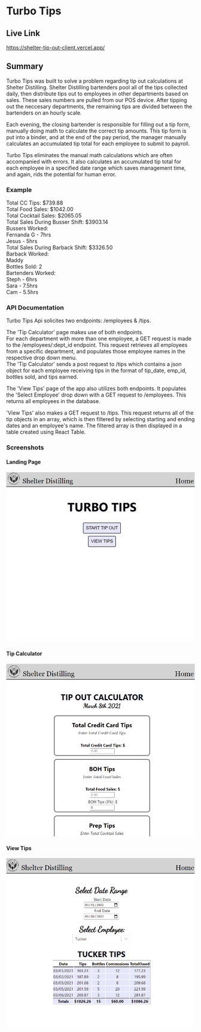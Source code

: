 # Turbo Tips

## Live Link

https://shelter-tip-out-client.vercel.app/

## Summary
Turbo Tips was built to solve a problem regarding tip out calculations at Shelter Distilling. Shelter Distilling bartenders pool all of the tips collected daily, then distribute tips out to employees in other departments based on sales. These sales numbers are pulled from our POS device. After tipping out the neccesary departments, the remaining tips are divided between the bartenders on an hourly scale.  

Each evening, the closing bartender is responsible for filling out a tip form, manually doing math to calculate the correct tip amounts. This tip form is put into a binder, and at the end of the pay period, the manager manually calculates an accumulated tip total for each employee to submit to payroll.   

Turbo Tips eliminates the manual math calculations which are often accompanied with errors. It also calculates an accumulated tip total for each employee in a specified date range which saves management time, and again, rids the potential for human error.  

### Example
Total CC Tips: $739.88  
Total Food Sales: $1042.00  
Total Cocktail Sales: $2065.05  
Total Sales During Busser Shift: $3903.14  
    Bussers Worked:  
    Fernanda G - 7hrs  
    Jesus - 5hrs  
Total Sales During Barback Shift: $3326.50  
    Barback Worked:  
    Maddy  
    Bottles Sold: 2  
Bartenders Worked:  
    Steph - 6hrs  
    Sara - 7.5hrs  
    Cam - 5.5hrs  

### API Documentation

Turbo Tips Api solicites two endpoints:
/employees & /tips.  

The 'Tip Calculator' page makes use of both endpoints.   
For each department with more than one employee, a GET request is made to the /employees/:dept_id endpoint. This request retrieves all employees from a specific department, and populates those employee names in the respective drop down menu.  
The 'Tip Calculator' sends a post request to /tips which contains a json object for each employee receiving tips in the format of tip_date, emp_id, bottles sold, and tips earned.  

The 'View Tips' page of the app also utilizes both endpoints. It populates the 'Select Employee' drop down with a GET request to /employees. This returns all employees in the database.  

'View Tips' also makes a GET request to /tips. This request returns all of the tip objects in an array, which is then filtered by selecting starting and ending dates and an employee's name. The filtered array is then displayed in a table created using React Table.  


### Screenshots

#### Landing Page
 
![Home Page Screen Shot](./src/images/home-page.png?raw=true "Home Page")

#### Tip Calculator  

![Tip Calculator Screen Shot](./src/images/tip-calculator.png?raw=true "Tip Calculator")

#### View Tips

![View Tips Screen Shot](./src/images/view-tips.png?raw=true "View Tips")



